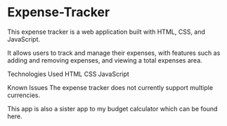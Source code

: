 # Expense-Tracker
This expense tracker is a web application built with HTML, CSS, and JavaScript.

It allows users to track and manage their expenses, with features such as adding and removing expenses, and viewing a total expenses area.

Technologies Used
HTML
CSS
JavaScript

Known Issues
The expense tracker does not currently support multiple currencies.

This app is also a sister app to my budget calculator which can be found here.
